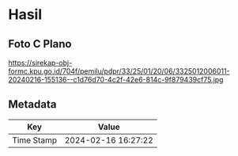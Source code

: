 # Hasil

## Foto C Plano

https://sirekap-obj-formc.kpu.go.id/704f/pemilu/pdpr/33/25/01/20/06/3325012006011-20240216-155136--c1d76d70-4c2f-42e6-814c-9f879439cf75.jpg


## Metadata

| Key        | Value               |
| ---------- | ------------------- |
| Time Stamp | 2024-02-16 16:27:22 |



